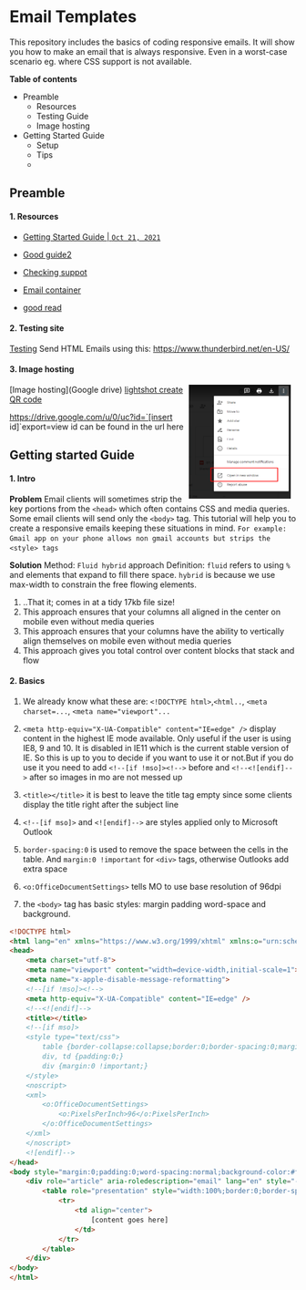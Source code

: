 # Email Templates 
This repository includes the basics of coding responsive emails. It will show you how to make an email that is always responsive. Even in a worst-case scenario eg. where CSS support is not available. 

**Table of contents**
- Preamble 
  - Resources
  - Testing Guide
  - Image hosting 
- Getting Started Guide
  - Setup
  - Tips 
  - 

## Preamble
#### 1. Resources 

- [Getting Started Guide  |  `Oct 21, 2021`](https://webdesign.tutsplus.com/tutorials/creating-a-future-proof-responsive-email-without-media-queries--cms-23919)

- [Good guide2](https://www.goodemailcode.com/email-code/template.html)

- [Checking suppot](https://www.caniemail.com/features/)

- [Email container](https://www.emailonacid.com/blog/article/email-development/which-code-should-i-include-in-every-email/)

- [good read](https://www.emailonacid.com/blog/article/email-development/email-development-best-practices-2/)



#### 2. Testing site 
[Testing](https://www.putsmail.com/tests/new)
Send HTML Emails using this: https://www.thunderbird.net/en-US/

#### 3. Image hosting  
<img src="./img/gDriveId.png"
     alt="gDriveId"
     style="float: right; margin-right: 10px; height:200px" />

[Image hosting](Google drive)
[lightshot create QR code](https://www.lightshot.org/en/create-qr-code)

https://drive.google.com/u/0/uc?id=`[insert id]`export=view
id can be found in the url here 

## Getting started Guide 

####  1. Intro  
**Problem**
Email clients will sometimes strip the key portions from the `<head>` which often contains CSS and media queries. Some email clients will send only the `<body>` tag. This tutorial will help you to create a responsive emails keeping these situations in mind. 
    `For example: Gmail app on your phone allows non gmail accounts but strips the <style> tags`  

**Solution**
Method: `Fluid hybrid` approach 
Definition: `fluid` refers to using `%` and elements that expand to fill there space. `hybrid` is because we use max-width to constrain the free flowing elements. 
1.  ..That it; comes in at a tidy 17kb file size!
2.  This approach ensures that your columns all aligned in the center on mobile even without media queries
3.  This approach ensures that  your columns have the ability to vertically align themselves on mobile even without media queries
4.  This approach gives you total control over content blocks that stack and flow 

####  2. Basics 

1. We already know what these are: `<!DOCTYPE html>`,`<html..`, `<meta charset=...`,  `<meta name="viewport"...` 

2. `<meta http-equiv="X-UA-Compatible" content="IE=edge" />` display content in the highest IE mode available. Only useful if the user is using IE8, 9 and 10. It is disabled in IE11 which is the current stable version of IE. So this is up to you to decide if you want to use it or not.But if you do use it you need to add `<!--[if !mso]><!-->` before and `<!--<![endif]-->` after so images in mo are not messed up

3.  `<title></title>` it is best to leave the title tag empty since some clients display the title right after the subject line


4. `<!--[if mso]>` and `<![endif]-->` are styles applied only to Microsoft Outlook

5. `border-spacing:0` is used to remove the space between the cells in the table. And `margin:0 !important` for `<div>` tags, otherwise Outlooks add extra space

6. `<o:OfficeDocumentSettings>` tells MO to  use base resolution of 96dpi

7. the `<body>` tag has basic styles: margin padding word-space and background.


```html
<!DOCTYPE html>
<html lang="en" xmlns="https://www.w3.org/1999/xhtml" xmlns:o="urn:schemas-microsoft-com:office:office">
<head>
    <meta charset="utf-8">
    <meta name="viewport" content="width=device-width,initial-scale=1">
    <meta name="x-apple-disable-message-reformatting">
    <!--[if !mso]><!-->
    <meta http-equiv="X-UA-Compatible" content="IE=edge" />
    <!--<![endif]-->
    <title></title>
    <!--[if mso]>
    <style type="text/css">
        table {border-collapse:collapse;border:0;border-spacing:0;margin:0;}
        div, td {padding:0;}
        div {margin:0 !important;}
    </style>
    <noscript>
    <xml>
        <o:OfficeDocumentSettings>
            <o:PixelsPerInch>96</o:PixelsPerInch>
        </o:OfficeDocumentSettings>
    </xml>
    </noscript>
    <![endif]-->
</head>
<body style="margin:0;padding:0;word-spacing:normal;background-color:#ffffff;">
    <div role="article" aria-roledescription="email" lang="en" style="-webkit-text-size-adjust:100%;-ms-text-size-adjust:100%;background-color:#ffffff;">
        <table role="presentation" style="width:100%;border:0;border-spacing:0;">
            <tr>
                <td align="center">
                    [content goes here]
                </td>
            </tr>
        </table>
    </div>
</body>
</html>
```
